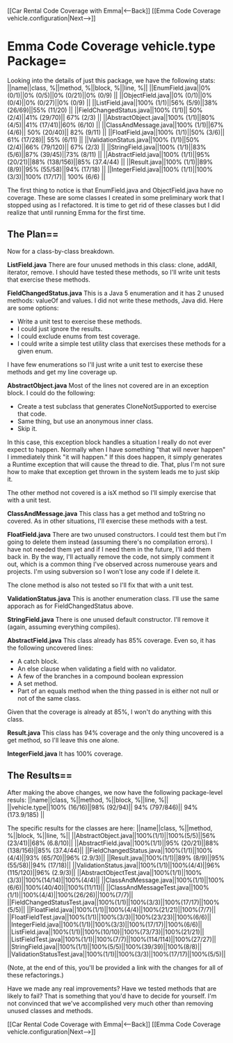 [[Car Rental Code Coverage with Emma|<--Back]] [[Emma Code Coverage vehicle.configuration|Next-->]]

# Emma Code Coverage vehicle.type Package=

Looking into the details of just this package, we have the following stats:
||name||class, %||method, %||block, %||line, %||
||EnumField.java||0%  (0/1)||0% (0/5)||0% (0/21)||0% (0/9) ||
||ObjectField.java||0% (0/1)||0% (0/4)||0% (0/27)||0% (0/9) ||
||ListField.java||100% (1/1)||56% (5/9)||38% (26/69)||55% (11/20) ||
||FieldChangedStatus.java||100% (1/1)|| 50% (2/4)||41% (29/70)|| 67% (2/3) ||
||AbstractObject.java||100% (1/1)||80% (4/5)||41% (17/41)||60% (6/10) ||
||ClassAndMessage.java||100% (1/1)||67% (4/6)|| 50% (20/40)|| 82% (9/11) ||
||FloatField.java||100% (1/1)||50% (3/6)|| 61% (17/28)|| 55% (6/11) ||
||ValidationStatus.java||100% (1/1)||50% (2/4)||66% (79/120)|| 67% (2/3) ||
||StringField.java||100% (1/1)||83% (5/6)||87% (39/45)||73% (8/11) ||
||AbstractField.java||100% (1/1)||95% (20/21)||88% (138/156)||85% (37.4/44) ||
||Result.java||100% (1/1)||89% (8/9)||95% (55/58)||94% (17/18) ||
||IntegerField.java||100% (1/1)||100% (3/3)||100% (17/17)|| 100% (6/6) ||

The first thing to notice is that EnumField.java and ObjectField.java have no coverage. These are some classes I created in some preliminary work that I stopped using as I refactored. It is time to get rid of these classes but I did realize that until running Emma for the first time.

## The Plan==
Now for a class-by-class breakdown.

**ListField.java**
There are four unused methods in this class: clone, addAll, iterator, remove. I should have tested these methods, so I'll write unit tests that exercise these methods.

**FieldChangedStatus.java**
This is a Java 5 enumeration and it has 2 unused methods: valueOf and values. I did not write these methods, Java did. Here are some options:
* Write a unit test to exercise these methods.
* I could just ignore the results.
* I could exclude enums from test coverage.
* I could write a simple test utility class that exercises these methods for a given enum.

I have few enumerations so I'll just write a unit test to exercise these methods and get my line coverage up.

**AbstractObject.java**
Most of the lines not covered are in an exception block. I could do the following:
* Create a test subclass that generates CloneNotSupported to exercise that code.
* Same thing, but use an anonymous inner class.
* Skip it.

In this case, this exception block handles a situation I really do not ever expect to happen. Normally when I have something "that will never happen" I immediately think "it will happen." If this does happen, it simply generates a Runtime exception that will cause the thread to die. That, plus I'm not sure how to make that exception get thrown in the system leads me to just skip it.

The other method not covered is a isX method so I'll simply exercise that with a unit test.

**ClassAndMessage.java**
This class has a get method and toString no covered. As in other situations, I'll exercise these methods with a test.

**FloatField.java**
There are two unused constructors. I could test them but I'm going to delete them instead (assuming there's no compilation errors). I have not needed them yet and if I need them in the future, I'll add them back in. By the way, I'll actually remove the code, not simply comment it out, which is a common thing I've observed across numerouse years and projects. I'm using subversion so I won't lose any code if I delete it.

The clone method is also not tested so I'll fix that with a unit test.

**ValidationStatus.java**
This is another enumeration class. I'll use the same apporach as for FieldChangedStatus above.

**StringField.java**
There is one unused default constructor. I'll remove it (again, assuming everything compiles).

**AbstractField.java**
This class already has 85% coverage. Even so, it has the following uncovered lines:
* A catch block.
* An else clause when validating a field with no validator.
* A few of the branches in a compound boolean expression
* A set method.
* Part of an equals method when the thing passed in is either not null or not of the same class.

Given that the coverage is already at 85%, I won't do anything with this class.

**Result.java**
This class has 94% coverage and the only thing uncovered is a get method, so I'll leave this one alone.

**IntegerField.java**
It has 100% coverage.

## The Results==
After making the above changes, we now have the following package-level resuls:
||name||class, %||method, %||block, %||line, %||
||vehicle.type||100% (16/16)||98% (92/94)|| 94% (797/846)|| 94% (173.9/185) ||

The specific results for the classes are here:
||name||class, %||method, %||block, %||line, %||
||AbstractObject.java||100%(1/1)||100%(5/5)||56% (23/41)||68% (6.8/10)||
||AbstractField.java||100%(1/1)||95% (20/21)||88% (138/156)||85% (37.4/44)||
||FieldChangedStatus.java||100%(1/1)||100%(4/4)||93% (65/70)||96% (2.9/3)||
||Result.java||100%(1/1)||89% (8/9)||95% (55/58)||94% (17/18)||
||ValidationStatus.java||100%(1/1)||100%(4/4)||96% (115/120)||96% (2.9/3)||
||AbstractObjectTest.java||100%(1/1)||100%(3/3)||100%(14/14)||100%(4/4)||
||ClassAndMessage.java||100%(1/1)||100%(6/6)||100%(40/40)||100%(11/11)||
||ClassAndMessageTest.java||100%(1/1)||100%(4/4)||100%(26/26)||100%(7/7)||
||FieldChangedStatusTest.java||100%(1/1)||100%(3/3)||100%(17/17)||100%(5/5)||
||FloatField.java||100%(1/1)||100%(4/4)||100%(21/21)||100%(7/7)||
||FloatFieldTest.java||100%(1/1)||100%(3/3)||100%(23/23)||100%(6/6)||
||IntegerField.java||100%(1/1)||100%(3/3)||100%(17/17)||100%(6/6)||
||ListField.java||100%(1/1)||100%(10/10)||100%(73/73)||100%(21/21)||
||ListFieldTest.java||100%(1/1)||100%(7/7)||100%(114/114)||100%(27/27)||
||StringField.java||100%(1/1)||100%(5/5)||100%(39/39)||100%(8/8)||
||ValidationStatusTest.java||100%(1/1)||100%(3/3)||100%(17/17)||100%(5/5)||

(Note, at the end of this, you'll be provided a link with the changes for all of these refactorings.)

Have we made any real improvements? Have we tested methods that are likely to fail? That is something that you'd have to decide for yourself. I'm not convinced that we've accomplished very much other than removing unused classes and methods.

[[Car Rental Code Coverage with Emma|<--Back]] [[Emma Code Coverage vehicle.configuration|Next-->]]
